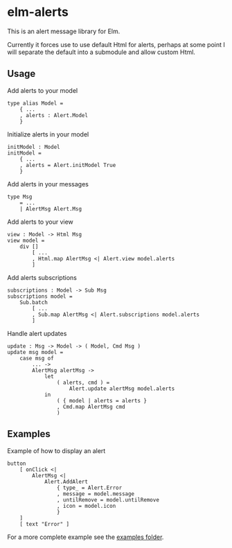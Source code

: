 # elm-alerts

This is an alert message library for Elm.

Currently it forces use to use default Html for alerts, perhaps at some point I will separate the default into a submodule and allow custom Html.

## Usage

Add alerts to your model
```
type alias Model =
    { ...
    , alerts : Alert.Model
    }
```

Initialize alerts in your model

```
initModel : Model
initModel =
    { ...
    , alerts = Alert.initModel True
    }
```

Add alerts in your messages

```
type Msg
    = ...
    | AlertMsg Alert.Msg
```

Add alerts to your view

```
view : Model -> Html Msg
view model =
    div []
        [ ...
        , Html.map AlertMsg <| Alert.view model.alerts
        ]
```

Add alerts subscriptions

```
subscriptions : Model -> Sub Msg
subscriptions model =
    Sub.batch
        [ ...
        , Sub.map AlertMsg <| Alert.subscriptions model.alerts
        ]
```

Handle alert updates

```
update : Msg -> Model -> ( Model, Cmd Msg )
update msg model =
    case msg of
        ... ->
        AlertMsg alertMsg ->
            let
                ( alerts, cmd ) =
                    Alert.update alertMsg model.alerts
            in
                ( { model | alerts = alerts }
                , Cmd.map AlertMsg cmd
                )
```

## Examples

Example of how to display an alert

```
button
    [ onClick <|
        AlertMsg <|
            Alert.AddAlert
                { type_ = Alert.Error
                , message = model.message
                , untilRemove = model.untilRemove
                , icon = model.icon
                }
    ]
    [ text "Error" ]
```

For a more complete example see the [examples folder](https://github.com/wittjosiah/elm-alerts/tree/master/examples).
